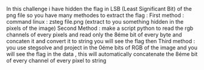 In this challenge i have hidden the flag in LSB (Least Significant Bit) of the png file so you have many methodes to extract the flag :
First method : command linux : zsteg file.png (extract to you something hidden in the pixels of the image)
Second Method : make a script python to read the rgb channels of every pixels and read only the 8éme bit of every byte and concaten it and convert it to string you will see the flag then
Third method : you use stegsolve and project in the 0éme bits of RGB of the image and you will see the flag in the data , this will automatically concatenate the 8éme bit of every channel of every pixel to string
